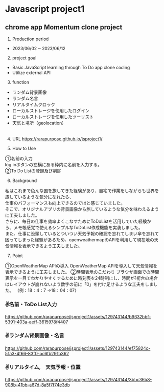 #  Javascript project1

<h2>chrome app Momentum clone project  </h2>     

1. Production period      
+ 2023/06/02 ~ 2023/06/12

2. project goal      
+ Basic JavaScript learning through To Do app clone coding
+ Utilize external API   

3. function    
  + ランダム背景画像   
  + ランダム名言
  + リアルタイムクロック   
  + ローカルストレージを使用したログイン   
  + ローカルストレージを使用したツーリスト   
  + 天気と場所（geolocation）
  </br>   　　　
  
4. URL
https://rarapurpose.github.io/jsproject1/   

5. How to Use   

①名前の入力   
log inボタンの左横にある枠内に名前を入力する。   
②To Do Listの登録及び削除   

6. Background   

私はこれまで色んな国を旅してきた経験があり、自宅で作業をしながらも世界を旅しているような気分になれたら、   
仕事のパフォーマンスも向上できるのではと感じていました。   
そこで、オリジナルアプリの背景画像から旅しているような気分を味わえるように工夫しました。   
さらに、毎日の仕事を効率よくこなすためにToDoListを活用していた経験から、メモ帳感覚で使えるシンプルなToDoList作成機能を実装しました。   
また、仕事に没頭しているとついつい天気予報の確認を忘れてしまい傘を忘れて困ってしまった経験があるため、openweathermapのAPIを利用して現在地の天気情報を表示できるよう工夫しました。

7. Point   

①OpenWeatherMap APIの導入
OpenWeatherMap APIを導入して天気情報を表示できるように工夫しました。
②時間表示のこだわり
ブラウザ画面での時間表示を一目でわかりやすくするために時刻表を24時制にし、時間が1桁台の場合はレイアウトが崩れないよう数字の前に「0」を付け足せるような工夫をしました。
（例：18：4：7 →18：04：07）

<h3>✌️名前・ToDo List入力</h3>   


https://github.com/rarapurpose/jsproject1/assets/129743144/b9632bbf-5391-403a-aeff-3615978f4407


<h3>✌️ランダム背景画像・名言  </h3>  




https://github.com/rarapurpose/jsproject1/assets/129743144/ef75824c-51a3-4f66-83f0-ac6fb291b362

<h3>✌️リアルタイム,　天気予報・位置 </h3>  





https://github.com/rarapurpose/jsproject1/assets/129743144/3bbc36b8-908b-41bb-a67d-8a5f7f74e3db






